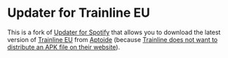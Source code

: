# Updater for Trainline EU

This is a fork of [Updater for Spotify](https://github.com/2Ra66it/updater-for-spotify) that allows you to download the latest version of [Trainline EU](https://trainline.eu/) from [Aptoide](http://aptoide.com/en/home) (because [Trainline does not want to distribute an APK file on their website](https://aide.trainline.fr/article/129-apk-telecharger-application-android-sans-passer-par-le-play-store-de-google)).

